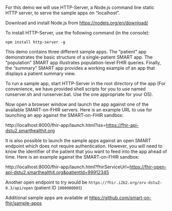 For this demo we will use HTTP-Server, a Node.js command line
static HTTP server, to serve the sample apps on “localhost”.

Download and install Node.js from https://nodejs.org/en/download/

To install HTTP-Server, use the following command (in the console):

```
npm install http-server -g
```

This demo contains three different sample apps. The “patient” app
demonstrates the basic structure of a single-patient SMART app. The
“population” SMART app illustrates population-level FHIR queries.
Finally, the “summary” SMART app provides a working example of
an app that displays a patient summary view.

To run a sample app, start HTTP-Server in the root directory of the app
(For convenience, we have provided shell scripts for you to use named
runserver.sh and runserver.bat. Use the one appropriate for your OS).

Now open a browser window and launch the app against one of the available
SMART-on-FHIR servers. Here is an example URL to use for launching an app
against the SMART-on-FHIR sandbox:

http://localhost:8000/fhir-app/launch.html?iss=https://fhir-api-dstu2.smarthealthit.org

It is also possible to launch the sample apps against an open SMART
endpoint which does not require authentication. However, you will need
to know the identifier of the patient that you want to feed into the
app ahead of time. Here is an example against the SMART-on-FHIR sandbox:

http://localhost:8000/fhir-app/launch.html?fhirServiceUrl=https://fhir-open-api-dstu2.smarthealthit.org&patientId=99912345

Another open endpoint to try would be `https://fhir.i2b2.org/srv-dstu2-0.3/api/open`
(patient ID `1000000005`)

Additional sample apps are available at https://github.com/smart-on-fhir/sample-apps